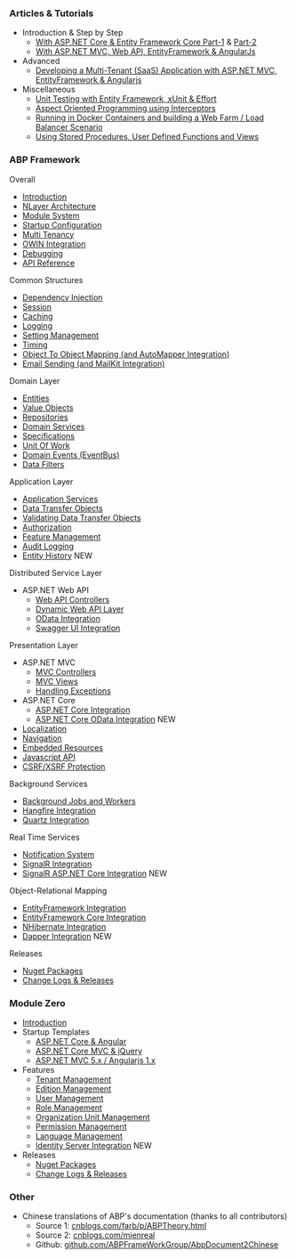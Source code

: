 ### Articles & Tutorials

-   Introduction & Step by Step
    -   [With ASP.NET Core & Entity Framework Core Part-1](Articles/With-ASP.NET-Core-And-Entity-Framework-Core-Part-1/index.html) & [Part-2](Articles/With-ASP.NET-Core-And-Entity-Framework-Core-Part-2/index.html)
    -   [With ASP.NET MVC, Web API, EntityFramework & AngularJs](Articles/With-ASP.NET-MVC-Web-API-EntityFramework-AngularJs/index.html)
-   Advanced
    -   [Developing a Multi-Tenant (SaaS) Application with ASP.NET MVC, EntityFramework & Angularjs](Articles/Developing-a-Multi-Tenant-(SaaS)-Application-with-ASP.NET-MVC-EntityFramework-Angularjs/index.html)
-   Miscellaneous
    -   [Unit Testing with Entity Framework, xUnit & Effort](Articles/Unit-Testing-with-Entity-Framework,xUnit-Effort/index.html)
    -   [Aspect Oriented Programming using Interceptors](Articles/Aspect-Oriented-Programming-using-Interceptors/index.html)
    -   [Running in Docker Containers and building a Web Farm / Load Balancer Scenario](Articles/Running-in-Docker-Containers-and-Building-a-Web-Farm-Load-Balancer-Scenario/index.html)
    -   [Using Stored Procedures, User Defined Functions and Views](Articles/Using-Stored-Procedures-User-Defined-Functions-and-Views/index.html)

### ABP Framework

Overall

-   [Introduction](Introduction.md)
-   [NLayer Architecture](NLayer-Architecture.md)
-   [Module System](Module-System.md)
-   [Startup Configuration](Startup-Configuration.md)
-   [Multi Tenancy](Multi-Tenancy.md)
-   [OWIN Integration](OWIN.md)
-   [Debugging](Debugging.md)
-   [API Reference](/api-docs/index.html)

Common Structures

-   [Dependency Injection](Dependency-Injection.md)
-   [Session](Abp-Session.md)
-   [Caching](Caching.md)
-   [Logging](Logging.md)
-   [Setting Management](Setting-Management.md)
-   [Timing](Timing.md)
-   [Object To Object Mapping (and AutoMapper
    Integration)](Object-To-Object-Mapping.md)
-   [Email Sending (and MailKit Integration)](Email-Sending.md)

Domain Layer

-   [Entities](Entities.md)
-   [Value Objects](Value-Objects.md)
-   [Repositories](Repositories.md)
-   [Domain Services](Domain-Services.md)
-   [Specifications](Specifications.md)
-   [Unit Of Work](Unit-Of-Work.md)
-   [Domain Events (EventBus)](EventBus-Domain-Events.md)
-   [Data Filters](Data-Filters.md)

Application Layer

-   [Application Services](Application-Services.md)
-   [Data Transfer Objects](Data-Transfer-Objects.md)
-   [Validating Data Transfer
    Objects](Validating-Data-Transfer-Objects.md)
-   [Authorization](Authorization.md)
-   [Feature Management](Feature-Management.md)
-   [Audit Logging](Audit-Logging.md)
-   [Entity History](Entity-History.md) <label class="label label-success">NEW</label>

Distributed Service Layer

-   ASP.NET Web API
    -   [Web API Controllers](Web-API-Controllers.md)
    -   [Dynamic Web API Layer](Dynamic-Web-API.md)
    -   [OData Integration](OData-Integration.md)
    -   [Swagger UI Integration](Swagger-UI-Integration.md)

Presentation Layer

-   ASP.NET MVC
    -   [MVC Controllers](MVC-Controllers.md)
    -   [MVC Views](MVC-Views.md)
    -   [Handling Exceptions](Handling-Exceptions.md)
-   ASP.NET Core
    -   [ASP.NET Core Integration](AspNet-Core.md)
    -   [ASP.NET Core OData Integration](OData-AspNetCore-Integration.md) <label class="label label-success">NEW</label>
-   [Localization](Localization.md)
-   [Navigation](Navigation.md)
-   [Embedded Resources](Embedded-Resource-Files.md)
-   [Javascript API](/Pages/Documents/Javascript-API)
-   [CSRF/XSRF Protection](XSRF-CSRF-Protection.md)

Background Services

-   [Background Jobs and Workers](Background-Jobs-And-Workers.md)
-   [Hangfire Integration](Hangfire-Integration.md)
-   [Quartz Integration](Quartz-Integration.md)

Real Time Services

-   [Notification System](Notification-System.md)
-   [SignalR Integration](SignalR-Integration.md)
-   [SignalR ASP.NET Core Integration](SignalR-AspNetCore-Integration.md) <label class="label label-success">NEW</label>

Object-Relational Mapping

-   [EntityFramework Integration](EntityFramework-Integration.md)
-   [EntityFramework Core Integration](Entity-Framework-Core.md)
-   [NHibernate Integration](NHibernate-Integration.md)
-   [Dapper Integration](Dapper-Integration.md) <label class="label label-success">NEW</label>

Releases

-   [Nuget Packages](Nuget-Packages.md)
-   [Change Logs &
    Releases](https://github.com/aspnetboilerplate/aspnetboilerplate/releases)

### Module Zero

-   [Introduction](Zero/Overall.md)
-   Startup Templates
    -   [ASP.NET Core & Angular](Zero/Startup-Template-Angular.md)
    -   [ASP.NET Core MVC & jQuery](Zero/Startup-Template-Core.md)
    -   [ASP.NET MVC 5.x / Angularjs 1.x](Zero/Startup-Template.md)
-   Features
    -   [Tenant Management](/Pages/Documents/Zero/Tenant-Management)
    -   [Edition Management](/Pages/Documents/Zero/Edition-Management)
    -   [User Management](/Pages/Documents/Zero/User-Management)
    -   [Role Management](/Pages/Documents/Zero/Role-Management)
    -   [Organization Unit
        Management](/Pages/Documents/Zero/Organization-Units)
    -   [Permission
        Management](/Pages/Documents/Zero/Permission-Management)
    -   [Language Management](/Pages/Documents/Zero/Language-Management)
    -   [Identity Server Integration](Zero/Identity-Server.md) <label class="label label-success">NEW</label>
-   Releases
    -   [Nuget Packages](/Pages/Documents/Zero/Nuget-Packages)
    -   [Change Logs &
        Releases](https://github.com/aspnetboilerplate/module-zero/releases)

### Other

-   Chinese translations of ABP's documentation (thanks to all
    contributors)
    -   Source 1:
        [cnblogs.com/farb/p/ABPTheory.html](http://www.cnblogs.com/farb/p/ABPTheory.html)
    -   Source 2:
        [cnblogs.com/mienreal](http://www.cnblogs.com/mienreal/p/4528470.html)
    -   Github:
        [github.com/ABPFrameWorkGroup/AbpDocument2Chinese](https://github.com/ABPFrameWorkGroup/AbpDocument2Chinese)
